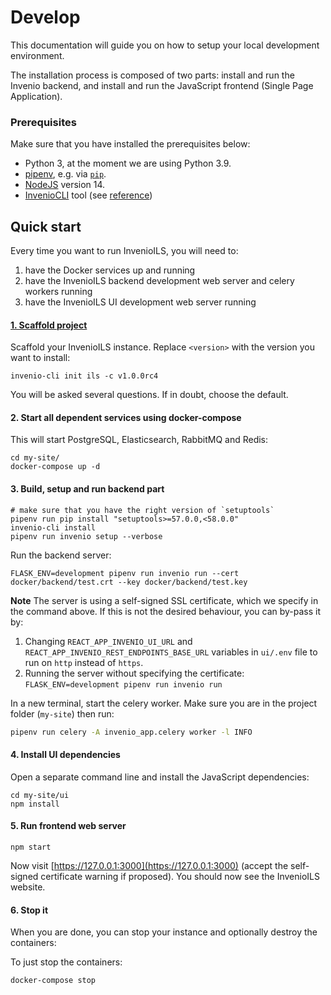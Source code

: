 # Develop

This documentation will guide you on how to setup your local development environment.

The installation process is composed of two parts: install and run the Invenio backend, and install and run the JavaScript frontend (Single Page Application).

### Prerequisites

Make sure that you have installed the prerequisites below:

- Python 3, at the moment we are using Python 3.9.
- [pipenv](https://pypi.org/project/pipenv/), e.g. via [`pip`](https://pip.pypa.io/en/stable/).
- [NodeJS](https://nodejs.org/en/download/) version 14.
- [InvenioCLI](https://pypi.org/project/invenio-cli/) tool (see [reference](../reference/cli.md))

## Quick start

Every time you want to run InvenioILS, you will need to:

1. have the Docker services up and running
2. have the InvenioILS backend development web server and celery workers running
3. have the InvenioILS UI development web server running


#### [1. Scaffold project](../reference/scaffold.md)

Scaffold your InvenioILS instance. Replace `<version>` with the version you want to install:

```
invenio-cli init ils -c v1.0.0rc4
```

You will be asked several questions. If in doubt, choose the default.

#### 2. Start all dependent services using docker-compose
This will start PostgreSQL, Elasticsearch, RabbitMQ and Redis:

```console
cd my-site/
docker-compose up -d
```

#### 3. Build, setup and run backend part
```console
# make sure that you have the right version of `setuptools`
pipenv run pip install "setuptools>=57.0.0,<58.0.0"
invenio-cli install
pipenv run invenio setup --verbose
```

Run the backend server:

```console
FLASK_ENV=development pipenv run invenio run --cert docker/backend/test.crt --key docker/backend/test.key
```
**Note** The server is using a self-signed SSL certificate, which we specify in the command above.
If this is not the desired behaviour, you can by-pass it by:

  1. Changing `REACT_APP_INVENIO_UI_URL` and `REACT_APP_INVENIO_REST_ENDPOINTS_BASE_URL` variables in `ui/.env` file to run on `http` instead of `https`.
  2. Running the server without specifying the certificate: `FLASK_ENV=development pipenv run invenio run`


In a new terminal, start the celery worker. Make sure you are in the project folder (`my-site`) then run:

```bash
pipenv run celery -A invenio_app.celery worker -l INFO
```

#### 4. Install UI dependencies
Open a separate command line and install the JavaScript dependencies:

```console
cd my-site/ui
npm install
```

#### 5. Run frontend web server
```console
npm start
```

Now visit [https://127.0.0.1:3000](https://127.0.0.1:3000) (accept the self-signed certificate warning if proposed). You should now see the InvenioILS website.

#### 6. Stop it
When you are done, you can stop your instance and optionally destroy the containers:

To just stop the containers:
```bash
docker-compose stop
```
